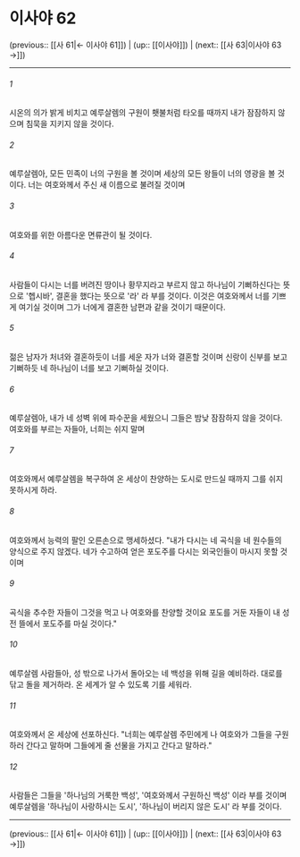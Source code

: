 # 이사야 62

(previous:: [[사 61|← 이사야 61]]) | (up:: [[이사야]]) | (next:: [[사 63|이사야 63 →]])

***




###### 1 

시온의 의가 밝게 비치고 예루살렘의 구원이 횃불처럼 타오를 때까지 내가 잠잠하지 않으며 침묵을 지키지 않을 것이다. 



###### 2 

예루살렘아, 모든 민족이 너의 구원을 볼 것이며 세상의 모든 왕들이 너의 영광을 볼 것이다. 너는 여호와께서 주신 새 이름으로 불려질 것이며 



###### 3 

여호와를 위한 아름다운 면류관이 될 것이다. 



###### 4 

사람들이 다시는 너를 버려진 땅이나 황무지라고 부르지 않고 하나님이 기뻐하신다는 뜻으로 '헵시바', 결혼을 했다는 뜻으로 '라' 라 부를 것이다. 이것은 여호와께서 너를 기쁘게 여기실 것이며 그가 너에게 결혼한 남편과 같을 것이기 때문이다. 



###### 5 

젊은 남자가 처녀와 결혼하듯이 너를 세운 자가 너와 결혼할 것이며 신랑이 신부를 보고 기뻐하듯 네 하나님이 너를 보고 기뻐하실 것이다. 



###### 6 

예루살렘아, 내가 네 성벽 위에 파수꾼을 세웠으니 그들은 밤낮 잠잠하지 않을 것이다. 여호와를 부르는 자들아, 너희는 쉬지 말며 



###### 7 

여호와께서 예루살렘을 복구하여 온 세상이 찬양하는 도시로 만드실 때까지 그를 쉬지 못하시게 하라. 



###### 8 

여호와께서 능력의 팔인 오른손으로 맹세하셨다. "내가 다시는 네 곡식을 네 원수들의 양식으로 주지 않겠다. 네가 수고하여 얻은 포도주를 다시는 외국인들이 마시지 못할 것이며 



###### 9 

곡식을 추수한 자들이 그것을 먹고 나 여호와를 찬양할 것이요 포도를 거둔 자들이 내 성전 뜰에서 포도주를 마실 것이다." 



###### 10 

예루살렘 사람들아, 성 밖으로 나가서 돌아오는 네 백성을 위해 길을 예비하라. 대로를 닦고 돌을 제거하라. 온 세계가 알 수 있도록 기를 세워라. 



###### 11 

여호와께서 온 세상에 선포하신다. "너희는 예루살렘 주민에게 나 여호와가 그들을 구원하러 간다고 말하며 그들에게 줄 선물을 가지고 간다고 말하라." 



###### 12 

사람들은 그들을 '하나님의 거룩한 백성', '여호와께서 구원하신 백성' 이라 부를 것이며 예루살렘을 '하나님이 사랑하시는 도시', '하나님이 버리지 않은 도시' 라 부를 것이다.

***

(previous:: [[사 61|← 이사야 61]]) | (up:: [[이사야]]) | (next:: [[사 63|이사야 63 →]])
